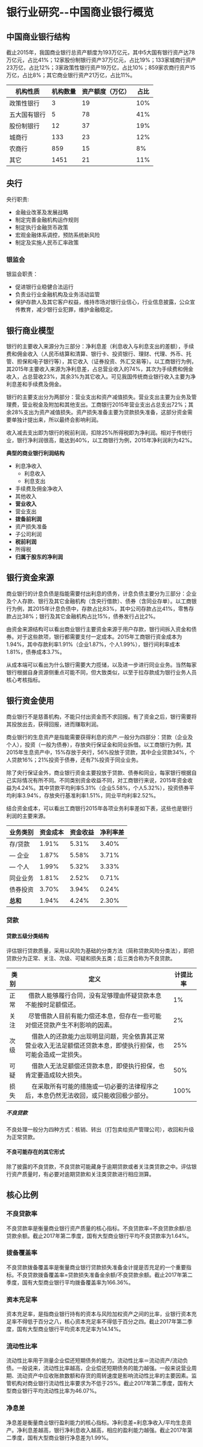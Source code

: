 # 银行业研究--中国商业银行概览

## 中国商业银行结构

截止2015年，我国商业银行总资产额度为193万亿元，其中5大国有银行资产达78万亿元，占比41%；12家股份制银行资产37万亿元，占比19%；133家城商行资产23万亿，占比12%；3家政策性银行资产19万亿，占比10%；859家农商行资产15万亿，占比8%；其它商业银行资产21万亿，占比11%。

| 机构性质   | 机构数量 | 资产额度（万亿） | 占比   |
| ------ | ---- | -------- | ---- |
| 政策性银行  | 3    | 19       | 10%  |
| 五大国有银行 | 5    | 78       | 41%  |
| 股份制银行  | 12   | 37       | 19%  |
| 城商行    | 133  | 23       | 12%  |
| 农商行    | 859  | 15       | 8%   |
| 其它     | 1451 | 21       | 11%  |

## 央行

央行职责:
- 金融业改革及发展战略
- 制定完善金融机构运作规则
- 制定执行金融货币政策
- 宏观金融体系调控，预防系统新风险
- 制定及实施人民币汇率政策

### 银监会

银监会职责：
- 促进银行业稳健合法运行
- 负责业行业金融机构及业务活动监管
- 保护存款人及其它客户权益，维持市场对银行业信心，行业信息披露，公众宣传教育，减少银行业犯罪，维护金融稳定。

## 银行商业模型

银行的主要收入来源分为三部分：净利息差（利息收入与利息支出的差额），手续费和佣金收入（人民币结算和清算、银行卡、投资银行、理财、代理、外币、托管、担保和电子银行等），其它收入（证券投资、外汇交易等）。以工商银行为例，其2015年主要收入来源为净利息差，占总营业收入的74%，其次为手续费和佣金收入，占总营收23%，其余3%为其它收入。可见我国传统商业银行收入主要为净利息差和手续费及佣金。

银行的主要支出分为两部分：营业支出和资产减值损失。营业支出主要为业务及管理费，营业税金及附加和其他支出。工商银行2015年营业支出占总支出72%；其余28%支出为资产减值损失。资产损失准备主要为贷款损失准备，这部分资金需要单独计提出来，所以最终会影响利润。

收入减去支出即为银行的税前利润，扣除25%所得税即为净利润。相对于传统行业，银行净利润很高，能达到40%，以工商银行为例，2015年净利润利为42%。

**典型的商业银行利润结构**

- 利息净收入
  - 利息收入
  - 利息支出
- 手续费及佣金净收入
- 其他收入
- **营业收入**
- 营业支出
- **拨备前利润**
- 资产损失准备
- 子公司利润
- **税前利润**
- 所得税
- **归属于股东的净利润**

## 银行资金来源

商业银行的计息负债是指能需要付出利息的债务，计息负债主要分为三部分：企业及个人存款、银行及其它金融机构（含央行借款）、债券（含同业存单）。以工商银行为例，其2015年计息负债中，存款占比83%，其中公司存款占比41%，零售存款占比38%；银行及其它金融机构占比15%，债券发行占比2%。

由资金来源结构可以看出商业银行主要资金来源于用户存款，银行间拆入资金和债券。对于这些款项，银行都需要支付一定成本。2015年工商银行资金成本为1.94%，其中存款利率1.91%（企业1.87%，个人1.99%），银行间利率成本1.81%，债券成本3.7%。

从成本端可以看出为什么银行需要大力揽储，以及进一步进行同业业务。当然每家银行根据自身资源侧重点可能不同，但大致类似，以至于拉存款成为银行业务人员核心考核指标。

## 银行资金使用

商业银行不是慈善机构，不能只付出资金而不求回报。有了资金之后，银行需要将其投放出去，获得回报，进而赚取利润。

商业银行的生息资产是指能需要获得利息的资产.一般分为四部分：贷款（企业及个人），投资（一般为债券），存放央行保证金和同业拆借。以工商银行为例，其2015年生息资产中，15%存放于央行，56%投放于贷款，其中企业贷款34%，个人贷款16%；21%投资于债券，还有7%投资于同业业务。

除了央行保证金外，商业银行资金主要投放于贷款、债券和同业，每家银行根据自己实际情况有所不同。不同类别资金收益不同，对工商银行来说，2015年资金收益为4.24%。其中贷款平均利率5.31%（企业5.58%，个人5.32%），投资债券平均利率3.94%，存放央行基准利率1.51%，同业平均利率2.52%。

结合资金成本，可以看出工商银行2015年各项业务利率差如下表，这些也是银行利润的主要来源。

| 业务类别   | 资金成本  | 资金收益  | 净利率差  |
| ------ | ----- | ----- | ----- |
| 存/贷款   | 1.91% | 5.31% | 3.40% |
| — 企业   | 1.87% | 5.58% | 3.71% |
| — 个人   | 1.99% | 5.32% | 3.33% |
| 同业业务   | 1.81% | 2.52% | 0.71% |
| 债券投资   | 3.70% | 3.94% | 0.24% |
| **总和** | 1.94% | 4.24% | 2.30% |


### 贷款

#### 贷款五级分类结构

评估银行贷款质量，采用以风险为基础的分类方法（简称贷款风险分类法），即把贷款分为正常、关注、次级、可疑和损失五类；后三类合称为不良贷款。

| 类别   | 定义   |计提比率 |
| ---- | ---- |---- |
| 正常   |    借款人能够履行合同，没有足够理由怀疑贷款本息不能按时足额偿还。  | 1% |
| 关注   |    尽管借款人目前有能力偿还本息，但存在一些可能对偿还贷款产生不利影响的因素。| 2% |
| 次级   |      借款人的还款能力出现明显问题，完全依靠其正常营业收入无法足额偿还贷款本息，即使执行担保，也可能会造成一定损失。 | 25% |
| 可疑   |      借款人无法足额偿还贷款本息，即使执行担保，也肯定要造成较大损失。 | 50% |
| 损失   |      在采取所有可能的措施或一切必要的法律程序之后，本息仍然无法收回，或只能收回极少部分。| 100% |

##### 不良贷款

不良处理一般分为四种方式：核销、转出（打包卖给资产管理公司），收回和升级为正常贷款。

#### 不良可能存在的其它形式

除了披露的不良贷款，不良贷款可能藏身于逾期贷款或者关注类贷款之中。评估银行资产质量时，有必要对逾期贷款和关注类贷款进行相应测算。

## 核心比例

### 不良贷款率
不良贷款率是衡量商业银行资产质量的核心指标。不良贷款率=不良贷款余额/总贷款余额。截止2017年第二季度，国有大型商业银行平均不良贷款率为1.64%。

### 拨备覆盖率
不良贷款拨备覆盖率是衡量商业银行贷款损失准备金计提是否充足的一个重要指标。不良贷款拨备覆盖率=贷款损失准备金余额/不良贷款余额。截止2017年第二季度，国有大型商业银行平均拨备覆盖率为166.36%。

### 资本充足率
资本充足率，是指商业银行持有的资本与风险加权资产之间的比率，业银行资本充足率不得低于百分之八，核心资本充足率不得低于百分之四。截止2017年第二季度，国有大型商业银行平均资本充足率为14.14%。

### 流动性比率
流动性比率用于测量企业偿还短期债务的能力。流动性比率＝流动资产/流动负债。一般说来，流动性比率越高，企业偿还短期债务的能力越强。一般来说营业周期、流动资产中应收账款数额和存货的周转速度是影响流动性比率的主要因素。监管机构对商业银行流动性比率要求为不低于25%。截止2017年第二季度，国有大型商业银行平均流动性比率为46.07%。

### 净息差
净息差是衡量商业银行盈利能力的核心指标。净利息差=利息净收入/平均生息资产。净利息差越高，银行净利息收入越高，相应的盈利能力越强。截止2017年第二季度，国有大型商业银行净息差为1.99%。
